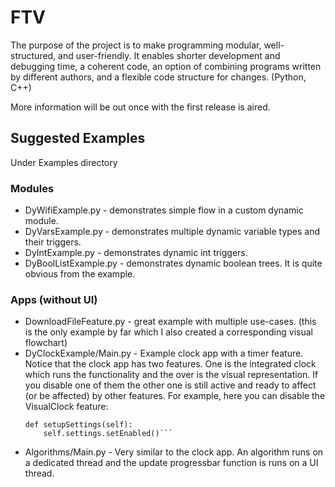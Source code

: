 # FTV

The purpose of the project is to make programming modular, well-structured, and user-friendly. It
enables shorter development and debugging time, a coherent code, an option of combining
programs written by different authors, and a flexible code structure for changes. (Python, C++)

More information will be out once with the first release is aired.

## Suggested Examples
Under Examples directory

### Modules
- DyWifiExample.py - demonstrates simple flow in a custom dynamic module.
- DyVarsExample.py - demonstrates multiple dynamic variable types and their triggers.
- DyIntExample.py - demonstrates dynamic int triggers.
- DyBoolListExample.py - demonstrates dynamic boolean trees. It is quite obvious from the example.

### Apps (without UI)
- DownloadFileFeature.py - great example with multiple use-cases. (this is the only example by far which I also created a corresponding visual flowchart)
- DyClockExample/Main.py - Example clock app with a timer feature. Notice that the clock app has two features. One is the integrated clock which runs the functionality and the over is the visual representation.
    If you disable one of them the other one is still active and ready to affect (or be affected) by other features.
    For example, here you can disable the VisualClock feature:
    ```class VisualClock(NIFeature):
    def setupSettings(self):
        self.settings.setEnabled()```
- Algorithms/Main.py - Very similar to the clock app. An algorithm runs on a dedicated thread and the update progressbar function is runs on a UI thread.
